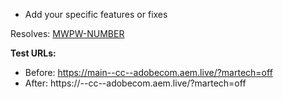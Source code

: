 * Add your specific features or fixes

Resolves: [MWPW-NUMBER](https://jira.corp.adobe.com/browse/MWPW-NUMBER)

**Test URLs:**
- Before: https://main--cc--adobecom.aem.live/?martech=off
- After: https://<branch>--cc--adobecom.aem.live/?martech=off

